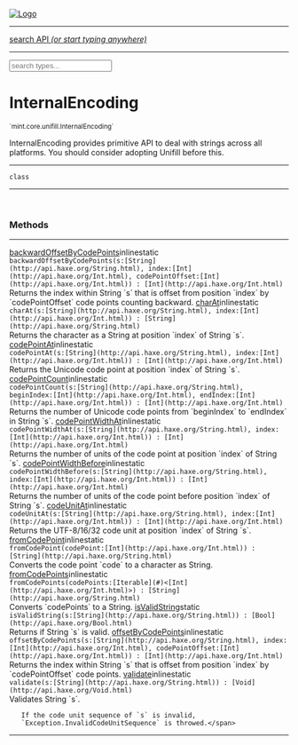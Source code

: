
[![Logo](../../../../images/logo.png)](../../../../api/index.html)

<hr/>
<a href="#" id="search_bar" onclick="return;"><div> search API <em>(or start typing anywhere)</em> </div></a>
<hr/>

<script src="../../../../js/omnibar.js"> </script>
<link rel="stylesheet" type="text/css" href="../../../../css/omnibar.css" media="all">

<div id="omnibar"> <a href="#" onclick="return" id="omnibar_close"></a> <input id="omnibar_text" type="text" placeholder="search types..."></input></div>
<script  id="typelist" data-relpath="../../../../" data-types="mint.Button,mint.ButtonOptions,mint.Canvas,mint.CanvasOptions,mint.Checkbox,mint.CheckboxOptions,mint.ChildBounds,mint.Control,mint.ControlOptions,mint.Dropdown,mint.DropdownOptions,mint.Image,mint.ImageOptions,mint.KeySignal,mint.Label,mint.LabelOptions,mint.List,mint.ListOptions,mint.MouseSignal,mint.Panel,mint.PanelOptions,mint.Progress,mint.ProgressOptions,mint.Scroll,mint.ScrollOptions,mint.Slider,mint.SliderOptions,mint.TextEdit,mint.TextEditOptions,mint.TextSignal,mint.Window,mint.WindowOptions,mint.core.Macros,mint.core.Signal,mint.core.unifill.CodePoint,mint.core.unifill.CodePointIter,mint.core.unifill.Exception,mint.core.unifill.InternalEncoding,mint.core.unifill.InternalEncodingBackwardIter,mint.core.unifill.InternalEncodingIter,mint.core.unifill.Unicode,mint.core.unifill.Unifill,mint.core.unifill.Utf,mint.core.unifill.Utf16,mint.core.unifill.Utf32,mint.core.unifill.Utf8,mint.core.unifill.UtfIter,mint.core.unifill.UtfTools,mint.core.unifill._CodePoint.CodePoint_Impl_,mint.core.unifill._InternalEncoding.UtfX,mint.core.unifill._Utf16.StringU16,mint.core.unifill._Utf16.StringU16Buffer,mint.core.unifill._Utf16.StringU16Buffer_Impl_,mint.core.unifill._Utf16.StringU16_Impl_,mint.core.unifill._Utf16.Utf16Impl,mint.core.unifill._Utf8.StringU8,mint.core.unifill._Utf8.StringU8_Impl_,mint.core.unifill._Utf8.Utf8Impl,mint.layout.margins.AnchorType,mint.layout.margins.Layouts,mint.layout.margins.MarginTarget,mint.layout.margins.MarginType,mint.layout.margins.Margins,mint.layout.margins.SizeTarget,mint.layout.margins._Margins.Anchor,mint.layout.margins._Margins.AnchorType_Impl_,mint.layout.margins._Margins.Margin,mint.layout.margins._Margins.MarginTarget_Impl_,mint.layout.margins._Margins.MarginType_Impl_,mint.layout.margins._Margins.SizeTarget_Impl_,mint.layout.margins._Margins.Sizer,mint.render.Render,mint.render.Renderer,mint.render.Rendering,mint.render.luxe.Button,mint.render.luxe.Canvas,mint.render.luxe.Checkbox,mint.render.luxe.Convert,mint.render.luxe.Dropdown,mint.render.luxe.Image,mint.render.luxe.Label,mint.render.luxe.List,mint.render.luxe.LuxeMintRender,mint.render.luxe.Panel,mint.render.luxe.Progress,mint.render.luxe.Scroll,mint.render.luxe.Slider,mint.render.luxe.TextEdit,mint.render.luxe.Window,mint.render.luxe._Button.LuxeMintButtonOptions,mint.render.luxe._Canvas.LuxeMintCanvasOptions,mint.render.luxe._Checkbox.LuxeMintCheckboxOptions,mint.render.luxe._Dropdown.LuxeMintDropdownOptions,mint.render.luxe._Image.LuxeMintImageOptions,mint.render.luxe._Label.LuxeMintLabelOptions,mint.render.luxe._List.LuxeMintListOptions,mint.render.luxe._Panel.LuxeMintPanelOptions,mint.render.luxe._Progress.LuxeMintProgressOptions,mint.render.luxe._Scroll.LuxeMintScrollOptions,mint.render.luxe._Slider.LuxeMintSliderOptions,mint.render.luxe._TextEdit.LuxeMintTextEditOptions,mint.render.luxe._Window.LuxeMintWindowOptions,mint.types.Helper,mint.types.InteractState,mint.types.KeyCode,mint.types.KeyEvent,mint.types.ModState,mint.types.MouseButton,mint.types.MouseEvent,mint.types.TextAlign,mint.types.TextEvent,mint.types.TextEventType,mint.types._Types.InteractState_Impl_,mint.types._Types.KeyCode_Impl_,mint.types._Types.MouseButton_Impl_,mint.types._Types.TextAlign_Impl_"></script>


<h1>InternalEncoding</h1>
<small>`mint.core.unifill.InternalEncoding`</small>

InternalEncoding provides primitive API to deal with strings across
   all platforms. You should consider adopting Unifill before this.

<hr/>

`class`
<hr/>


&nbsp;
&nbsp;






<h3>Methods</h3> <hr/><span class="method apipage">
            <a name="backwardOffsetByCodePoints"><a class="lift" href="#backwardOffsetByCodePoints">backwardOffsetByCodePoints</a></a><span class="inline-block static">inline</span><span class="inline-block static">static</span><div class="clear"></div>
            <code class="signature apipage">backwardOffsetByCodePoints(s:[String](http://api.haxe.org/String.html)<span></span>, index:[Int](http://api.haxe.org/Int.html)<span></span>, codePointOffset:[Int](http://api.haxe.org/Int.html)<span></span>) : [Int](http://api.haxe.org/Int.html)</code><br/><span class="small_desc_flat">Returns the index within String `s` that is offset from
       position `index` by `codePointOffset` code points counting
       backward.</span>


</span>
<span class="method apipage">
            <a name="charAt"><a class="lift" href="#charAt">charAt</a></a><span class="inline-block static">inline</span><span class="inline-block static">static</span><div class="clear"></div>
            <code class="signature apipage">charAt(s:[String](http://api.haxe.org/String.html)<span></span>, index:[Int](http://api.haxe.org/Int.html)<span></span>) : [String](http://api.haxe.org/String.html)</code><br/><span class="small_desc_flat">Returns the character as a String at position `index` of
       String `s`.</span>


</span>
<span class="method apipage">
            <a name="codePointAt"><a class="lift" href="#codePointAt">codePointAt</a></a><span class="inline-block static">inline</span><span class="inline-block static">static</span><div class="clear"></div>
            <code class="signature apipage">codePointAt(s:[String](http://api.haxe.org/String.html)<span></span>, index:[Int](http://api.haxe.org/Int.html)<span></span>) : [Int](http://api.haxe.org/Int.html)</code><br/><span class="small_desc_flat">Returns the Unicode code point at position `index` of
       String `s`.</span>


</span>
<span class="method apipage">
            <a name="codePointCount"><a class="lift" href="#codePointCount">codePointCount</a></a><span class="inline-block static">inline</span><span class="inline-block static">static</span><div class="clear"></div>
            <code class="signature apipage">codePointCount(s:[String](http://api.haxe.org/String.html)<span></span>, beginIndex:[Int](http://api.haxe.org/Int.html)<span></span>, endIndex:[Int](http://api.haxe.org/Int.html)<span></span>) : [Int](http://api.haxe.org/Int.html)</code><br/><span class="small_desc_flat">Returns the number of Unicode code points from `beginIndex`
       to `endIndex` in String `s`.</span>


</span>
<span class="method apipage">
            <a name="codePointWidthAt"><a class="lift" href="#codePointWidthAt">codePointWidthAt</a></a><span class="inline-block static">inline</span><span class="inline-block static">static</span><div class="clear"></div>
            <code class="signature apipage">codePointWidthAt(s:[String](http://api.haxe.org/String.html)<span></span>, index:[Int](http://api.haxe.org/Int.html)<span></span>) : [Int](http://api.haxe.org/Int.html)</code><br/><span class="small_desc_flat">Returns the number of units of the code point at position
       `index` of String `s`.</span>


</span>
<span class="method apipage">
            <a name="codePointWidthBefore"><a class="lift" href="#codePointWidthBefore">codePointWidthBefore</a></a><span class="inline-block static">inline</span><span class="inline-block static">static</span><div class="clear"></div>
            <code class="signature apipage">codePointWidthBefore(s:[String](http://api.haxe.org/String.html)<span></span>, index:[Int](http://api.haxe.org/Int.html)<span></span>) : [Int](http://api.haxe.org/Int.html)</code><br/><span class="small_desc_flat">Returns the number of units of the code point before
       position `index` of String `s`.</span>


</span>
<span class="method apipage">
            <a name="codeUnitAt"><a class="lift" href="#codeUnitAt">codeUnitAt</a></a><span class="inline-block static">inline</span><span class="inline-block static">static</span><div class="clear"></div>
            <code class="signature apipage">codeUnitAt(s:[String](http://api.haxe.org/String.html)<span></span>, index:[Int](http://api.haxe.org/Int.html)<span></span>) : [Int](http://api.haxe.org/Int.html)</code><br/><span class="small_desc_flat">Returns the UTF-8/16/32 code unit at position `index` of
       String `s`.</span>


</span>
<span class="method apipage">
            <a name="fromCodePoint"><a class="lift" href="#fromCodePoint">fromCodePoint</a></a><span class="inline-block static">inline</span><span class="inline-block static">static</span><div class="clear"></div>
            <code class="signature apipage">fromCodePoint(codePoint:[Int](http://api.haxe.org/Int.html)<span></span>) : [String](http://api.haxe.org/String.html)</code><br/><span class="small_desc_flat">Converts the code point `code` to a character as String.</span>


</span>
<span class="method apipage">
            <a name="fromCodePoints"><a class="lift" href="#fromCodePoints">fromCodePoints</a></a><span class="inline-block static">inline</span><span class="inline-block static">static</span><div class="clear"></div>
            <code class="signature apipage">fromCodePoints(codePoints:[Iterable](#)&lt;[Int](http://api.haxe.org/Int.html)&gt;<span></span>) : [String](http://api.haxe.org/String.html)</code><br/><span class="small_desc_flat">Converts `codePoints` to a String.</span>


</span>
<span class="method apipage">
            <a name="isValidString"><a class="lift" href="#isValidString">isValidString</a></a><span class="inline-block static">static</span><div class="clear"></div>
            <code class="signature apipage">isValidString(s:[String](http://api.haxe.org/String.html)<span></span>) : [Bool](http://api.haxe.org/Bool.html)</code><br/><span class="small_desc_flat">Returns if String `s` is valid.</span>


</span>
<span class="method apipage">
            <a name="offsetByCodePoints"><a class="lift" href="#offsetByCodePoints">offsetByCodePoints</a></a><span class="inline-block static">inline</span><span class="inline-block static">static</span><div class="clear"></div>
            <code class="signature apipage">offsetByCodePoints(s:[String](http://api.haxe.org/String.html)<span></span>, index:[Int](http://api.haxe.org/Int.html)<span></span>, codePointOffset:[Int](http://api.haxe.org/Int.html)<span></span>) : [Int](http://api.haxe.org/Int.html)</code><br/><span class="small_desc_flat">Returns the index within String `s` that is offset from
       position `index` by `codePointOffset` code points.</span>


</span>
<span class="method apipage">
            <a name="validate"><a class="lift" href="#validate">validate</a></a><span class="inline-block static">inline</span><span class="inline-block static">static</span><div class="clear"></div>
            <code class="signature apipage">validate(s:[String](http://api.haxe.org/String.html)<span></span>) : [Void](http://api.haxe.org/Void.html)</code><br/><span class="small_desc_flat">Validates String `s`.

       If the code unit sequence of `s` is invalid,
       `Exception.InvalidCodeUnitSequence` is throwed.</span>


</span>



<hr/>

&nbsp;
&nbsp;
&nbsp;
&nbsp;